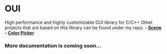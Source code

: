 # OUI
High performance and highly customizable GUI library for C/C++
Other projects that are based on this library can be found under my repo.
**- [Scene](https://github.com/xomid/scene)**<br/>
**- [Color Picker](https://github.com/xomid/color_picker)**

### More documentation is coming soon...
